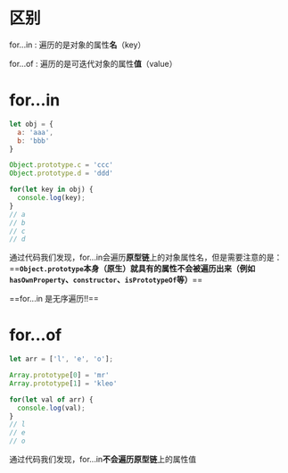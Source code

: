 # 区别

for...in : 遍历的是对象的属性**名**（key）

for...of : 遍历的是可迭代对象的属性**值**（value）

# for...in

```js
let obj = {
  a: 'aaa',
  b: 'bbb'
}

Object.prototype.c = 'ccc'
Object.prototype.d = 'ddd'

for(let key in obj) {
  console.log(key);
}
// a
// b
// c
// d
```

通过代码我们发现，for...in会遍历**原型链**上的对象属性名，但是需要注意的是：==**`Object.prototype`本身（原生）就具有的属性不会被遍历出来（例如`hasOwnProperty`、`constructor`、`isPrototypeOf`等）**==

==for...in 是无序遍历!!==

# for...of

```js
let arr = ['l', 'e', 'o'];

Array.prototype[0] = 'mr'
Array.prototype[1] = 'kleo'

for(let val of arr) {
  console.log(val);
}
// l
// e
// o
```

通过代码我们发现，for...in**不会遍历原型链**上的属性值